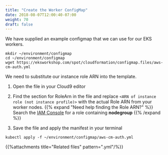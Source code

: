 ```yaml
---
title: "Create the Worker ConfigMap"
date: 2018-08-07T12:00:40-07:00
weight: 70
draft: false
---
```


We have supplied an example configmap that we can use for our EKS workers. 

```
mkdir ~/environment/configmap
cd ~/environment/configmap
wget https://eksworkshop.com/spot/cloudformation/configmap.files/aws-cm-auth.yml
```
We need to substitute our instance role ARN into the template. 

1. Open the file in your Cloud9 editor

2. Find the section for RoleArn in the file and replace `<ARN of instance role (not instance profile)>` with the actual Role ARN from your worker nodes. 
{{% expand "Need help finding the Role ARN?" %}}
Search the [IAM Console](https://console.aws.amazon.com/iam/home?#/roles) for a role containing **nodegroup**
{{% /expand %}}

3. Save the file and apply the manifest in your terminal
```
kubectl apply -f ~/environment/configmap/aws-cm-auth.yml
```

{{%attachments title="Related files" pattern=".yml"/%}}